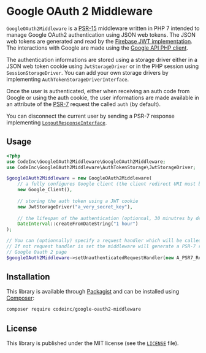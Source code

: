 # Google OAuth 2 Middleware

`GoogleOAuth2Middleware` is a [PSR-15](https://www.php-fig.org/psr/psr-15/) middleware written in PHP 7 intended to manage Google OAuth2 authentication using JSON web tokens. The JSON web tokens are generated and read by the [Firebase JWT implementation](https://github.com/firebase/php-jwt). The interactions with Google are made using the [Google API PHP client](https://github.com/google/google-api-php-client).

The authentication informations are stored using a storage driver either in a JSON web token cookie using `JwtStorageDriver` or in the PHP session using `SessionStorageDriver`. You can add your own storage drivers by implementing `AuthTokenStorageDriverInterface`. 

Once the user is authenticated, either when receiving an auth code from Google or using the auth cookie, the user informations are made available in an attribute of the [PSR-7](https://www.php-fig.org/psr/psr-7/) request the called `auth` (by default).

You can disconnect the current user by sending a PSR-7 response implementing [`LogoutResponseInterface`](src/Responses/LogoutResponseInterface.php).


## Usage

```php
<?php
use CodeInc\GoogleOAuth2Middleware\GoogleOAuth2Middleware;
use CodeInc\GoogleOAuth2Middleware\AuthTokenStorage\JwtStorageDriver;

$googleOAuth2Middleware = new GoogleOAuth2Middleware(
    // a fully configures Google client (the client redirect URI must be set)
    new Google_Client(), 
    
    // storing the auth token using a JWT cookie
    new JwtStorageDriver("a_very_secret_key"), 
    
    // the lifespan of the authentication (optionnal, 30 minutres by default)
    DateInterval::createFromDateString("1 hour") 
);

// You can (optionnally) specify a request handler which will be called for unauthenticated requests.
// If not request handler is set the middleware will generate a PSR-7 redirect response toward the
// Google Oauth 2 page
$googleOAuth2Middleware->setUnauthenticatedRequestHandler(new A_PSR7_Request_Handler());
```


## Installation

This library is available through [Packagist](https://packagist.org/packages/codeinc/google-oauth2-middleware) and can be installed using [Composer](https://getcomposer.org/): 

```bash
composer require codeinc/google-oauth2-middleware
```


## License 
This library is published under the MIT license (see the [`LICENSE`](LICENSE) file).

